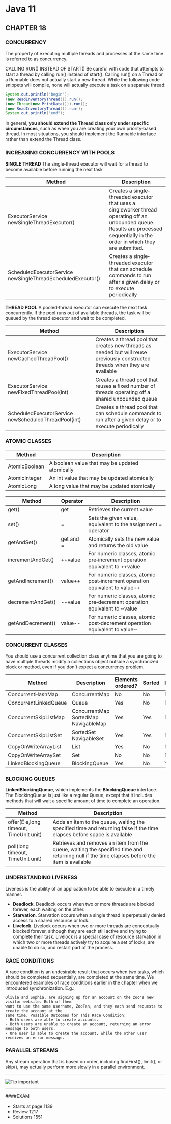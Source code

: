 # Java 11
## CHAPTER 18

### CONCURRENCY
The property of executing multiple threads and processes at the same time is referred to as concurrency.

CALLING RUN() INSTEAD OF START()
Be careful with code that attempts to start a thread by calling run() instead of start(). Calling run() on a Thread or a Runnable does
not actually start a new thread. While the following code snippets  will compile, none will actually execute a task on a separate thread:
```java
System.out.println("begin");
(new ReadInventoryThread()).run();
(new Thread(new PrintData())).run();
(new ReadInventoryThread()).run();
System.out.println("end");
```

In general, **you should extend the Thread class only under specific
circumstances**, such as when you are creating your own priority‐based
thread. In most situations, you should implement the Runnable interface
rather than extend the Thread class.

### INCREASING CONCURRENCY WITH POOLS
**SINGLE THREAD**
The single‐thread executor will wait for a thread to become available before running the next  task

| Method | Description |
| ------ | ------ |
| ExecutorService newSingleThreadExecutor() | Creates a single‐threaded executor that uses a singleworker thread operating off an unbounded queue. Results are processed sequentially in the order in which they are submitted. | 
| ScheduledExecutorService newSingleThreadScheduledExecutor() |Creates a single‐threaded executor that can schedule commands to run after a given delay or to execute periodically |

**THREAD POOL**
A pooled‐thread executor can execute the next task concurrently. If
the pool runs out of available threads, the task will be queued by the
thread executor and wait to be completed.

| Method | Description |
| ------ | ------ |
| ExecutorService newCachedThreadPool() | Creates a thread pool that creates new threads as needed but will reuse previously constructed threads when they are available |
| ExecutorService newFixedThreadPool(int) | Creates a thread pool that reuses a fixed number of threads operating off a shared unbounded queue |
| ScheduledExecutorService newScheduledThreadPool(int) | Creates a thread pool that can schedule commands to run after a given delay or to execute periodically |

### ATOMIC CLASSES
| Method | Description |
| ------ | ------ |
| AtomicBoolean | A boolean value that may be updated atomically | 
| AtomicInteger | An int value that may be updated atomically |
| AtomicLong | A long value that may be updated atomically |

| Method | Operator | Description |
| ------ | ------ | ------ |
| get() | get  | Retrieves the current value | 
| set() | = | Sets the given value, equivalent to the assignment = operator |
| getAndSet() | get and = | Atomically sets the new value and returns the old value |
| incrementAndGet() | ++value | For numeric classes, atomic pre‐increment operation equivalent to ++value |
| getAndIncrement() | value++ | For numeric classes, atomic post‐increment operation equivalent to value++ |
| decrementAndGet() | --value | For numeric classes, atomic pre‐decrement operation equivalent to ‐‐value |
| getAndDecrement() | value-- | For numeric classes, atomic post‐decrement operation equivalent to value‐‐


### CONCURRENT CLASSES
You should use a concurrent collection class anytime that you are going to
have multiple threads modify a collections object outside a synchronized
block or method, even if you don't expect a concurrency problem.

| Method | Description | Elements ordered? | Sorted | Blocking |
| ------ | ------ | ------ | ------ | ------ |
| ConcurrentHashMap | ConcurrentMap | No | No | No
| ConcurrentLinkedQueue | Queue | Yes | No | No
| ConcurrentSkipListMap | ConcurrentMap SortedMap NavigableMap | Yes | Yes | No
| ConcurrentSkipListSet | SortedSet NavigableSet | Yes | Yes | No
| CopyOnWriteArrayList | List | Yes | No | No
| CopyOnWriteArraySet | Set | No | No | No
| LinkedBlockingQueue | BlockingQueue | Yes | No | Yes

### BLOCKING QUEUES
**LinkedBlockingQueue**, which implements the **BlockingQueue** interface. The BlockingQueue is just like
a regular Queue, except that it includes methods that will wait a specific amount of time to complete an
operation.

| Method | Description |
| ------ | ------ |
| offer(E e,long timeout, TimeUnit unit) | Adds an item to the queue, waiting the specified time and returning false if the time elapses before space is available | 
| poll(long timeout, TimeUnit unit) | Retrieves and removes an item from the queue, waiting the specified time and returning null if the time elapses before the item is available |

### UNDERSTANDING LIVENESS
Liveness is the ability of an application to be able to execute in a timely manner.

- **Deadlock**. Deadlock occurs when two or more threads are blocked forever, each waiting on the other.
- **Starvation**. Starvation occurs when a single thread is perpetually denied access to a shared resource or lock.
- **Livelock**. Livelock occurs when two or more threads are conceptually blocked forever, although they 
are each still active and trying to complete their task. Livelock is a special case of resource starvation
in which two or more threads actively try to acquire a set of locks, are unable to do so, and restart part 
of the process.

### RACE CONDITIONS
A race condition is an undesirable result that occurs when two tasks, which should be completed
sequentially, are completed at the same time. We encountered examples of race conditions earlier in
the chapter when we introduced synchronization. E.g.:

```
Olivia and Sophia, are signing up for an account on the zoo's new visitor website. Both of them
want to use the same username, ZooFan, and they each send requests to create the account at the
same time. Possible Outcomes for This Race Condition:
- Both users are able to create accounts.
- Both users are unable to create an account, returning an error message to both users.
- One user is able to create the account, while the other user receives an error message.
```

### PARALLEL STREAMS
Any stream operation that is based on order, including findFirst(),  limit(), or skip(), may 
actually perform more slowly in a parallel environment.

----------------------- ------------------------------------
![Tip](../../../../../../resources/icons/--) important

----------------------------------------------------------------

####EXAM
- Starts at page 1139
- Review 1217
- Solutions 1551
